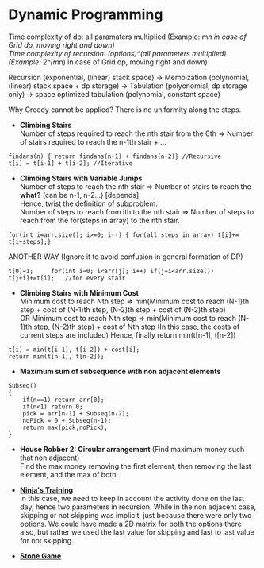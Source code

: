 # Dynamic Programming
Time complexity of dp: all paramaters multiplied  (Example: m*n in case of Grid dp, moving right and down)  
Time complexity of recursion: (options)^(all parameters multiplied)  (Example: 2^(m*n) in case of Grid dp, moving right and down)

Recursion (exponential, (linear) stack space) -> Memoization (polynomial, (linear) stack space + dp storage) ->  Tabulation (polyonomial, dp storage only) -> space optimized tabulation (polynomial, constant space)  

Why Greedy cannot be applied? There is no uniformity along the steps.  

- **Climbing Stairs**  
Number of steps required to reach the nth stair from the 0th => Number of stairs required to reach the n-1th stair + ...  
```
findans(n) { return findans(n-1) + findans(n-2)} //Recursive
t[i] = t[i-1] + t[i-2]; //Iterative
```

- **Climbing Stairs with Variable Jumps**  
Number of steps to reach the nth stair => Number of stairs to reach the **what?** (can be n-1, n-2...) [depends]  
Hence, twist the definition of subproblem.  
Number of steps to reach from ith to the nth stair => Number of steps to reach from the for(steps in array) to the nth stair.  
```
for(int i=arr.size(); i>=0; i--) { for(all steps in array) t[i]+= t[i+steps];}
```

ANOTHER WAY (Ignore it to avoid confusion in general formation of DP)  
```
t[0]=1;     for(int i=0; i<arr[j]; i++) if(j+i<arr.size()) t[j+i]+=t[i];   //for every stair
```

- **Climbing Stairs with Minimum Cost**  
Minimum cost to reach Nth step => min(Minimum cost to reach (N-1)th step + cost of (N-1)th step, (N-2)th step + cost of (N-2)th step)  
OR
Minimum cost to reach Nth step => min(Minimum cost to reach (N-1)th step, (N-2)th step) + cost of Nth step (In this case, the costs of current steps are included) Hence, finally return min(t[n-1], t[n-2])    
```
t[i] = min(t[i-1], t[i-2]) + cost[i];
return min(t[n-1], t[n-2]);
```

- **Maximum sum of subsequence with non adjacent elements**  
```
Subseq()
{
    if(n==1) return arr[0];
    if(n<1) return 0;
    pick = arr[n-1] + Subseq(n-2);
    noPick = 0 + Subseq(n-1);
    return max(pick,noPick);
}
```

- **House Robber 2: Circular arrangement**  (Find maximum money such that non adjacent)  
Find the max money removing the first element, then removing the last element, and the max of both.  

- **[Ninja's Training](https://www.codingninjas.com/codestudio/problems/ninja-s-training_3621003?source=youtube&campaign=striver_dp_videos&utm_source=youtube&utm_medium=affiliate&utm_campaign=striver_dp_videos&leftPanelTab=1)**  
In this case, we need to keep in account the activity done on the last day, hence two parameters in recursion. While in the non adjacent case, skipping or not skipping was implicit, just because there were only two options. We could have made a 2D matrix for both the options there also, but rather we used the last value for skipping and last to last value for not skipping.  

- **[Stone Game](https://leetcode.com/problems/stone-game/)**  